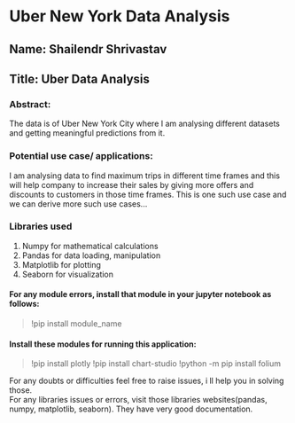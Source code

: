# Uber New York Data Analysis

## Name: Shailendr Shrivastav
## Title: Uber Data Analysis

### Abstract:
The data is of Uber New York City where I am analysing different datasets and getting meaningful predictions from it.

### Potential use case/ applications:
I am analysing data to find maximum trips in different time frames and this will help company to increase their sales by giving more offers and discounts to customers in those time frames. This is one such use case and we can derive more such use cases...

### Libraries used 
1. Numpy for mathematical calculations
2. Pandas for data loading, manipulation
3. Matplotlib for plotting 
4. Seaborn for visualization

#### For any module errors, install that module in your jupyter notebook as follows:
> !pip install module_name 

#### Install these modules for running this application:
> !pip install plotly
> !pip install chart-studio
> !python -m pip install folium

For any doubts or difficulties feel free to raise issues, i ll help you in solving those.<br/>
For any libraries issues or errors, visit those libraries websites(pandas, numpy, matplotlib, seaborn). They have very good documentation.
